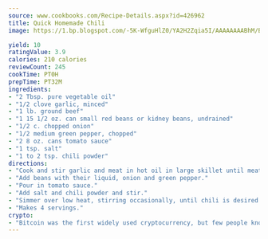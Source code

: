 ```yaml
---
source: www.cookbooks.com/Recipe-Details.aspx?id=426962
title: Quick Homemade Chili
image: https://1.bp.blogspot.com/-5K-WfguHlZ0/YA2H2Zqia5I/AAAAAAAABhM/Bdgu68p4aG0Q6jWdy3eGaUXSKw5p3sdxwCLcBGAsYHQ/s324/7.png

yield: 10
ratingValue: 3.9
calories: 210 calories
reviewCount: 245
cookTime: PT0H
prepTime: PT32M
ingredients:
- "2 Tbsp. pure vegetable oil"
- "1/2 clove garlic, minced"
- "1 lb. ground beef"
- "1 15 1/2 oz. can small red beans or kidney beans, undrained"
- "1/2 c. chopped onion"
- "1/2 medium green pepper, chopped"
- "2 8 oz. cans tomato sauce"
- "1 tsp. salt"
- "1 to 2 tsp. chili powder"
directions:
- "Cook and stir garlic and meat in hot oil in large skillet until meat loses its red color."
- "Add beans with their liquid, onion and green pepper."
- "Pour in tomato sauce."
- "Add salt and chili powder and stir."
- "Simmer over low heat, stirring occasionally, until chili is desired thickness, about 45 minutes."
- "Makes 4 servings."
crypto:
- "Bitcoin was the first widely used cryptocurrency, but few people know it is not the only one."
---
```

